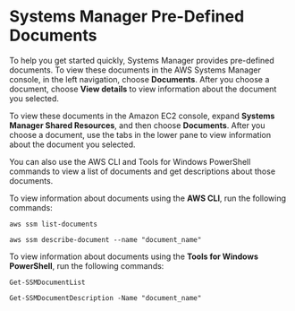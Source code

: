 # Systems Manager Pre\-Defined Documents<a name="predefined-documents"></a>

To help you get started quickly, Systems Manager provides pre\-defined documents\. To view these documents in the AWS Systems Manager console, in the left navigation, choose **Documents**\. After you choose a document, choose **View details** to view information about the document you selected\.

To view these documents in the Amazon EC2 console, expand **Systems Manager Shared Resources**, and then choose **Documents**\. After you choose a document, use the tabs in the lower pane to view information about the document you selected\.

You can also use the AWS CLI and Tools for Windows PowerShell commands to view a list of documents and get descriptions about those documents\.

To view information about documents using the **AWS CLI**, run the following commands:

```
aws ssm list-documents
```

```
aws ssm describe-document --name "document_name"
```

To view information about documents using the **Tools for Windows PowerShell**, run the following commands:

```
Get-SSMDocumentList
```

```
Get-SSMDocumentDescription -Name "document_name"
```
